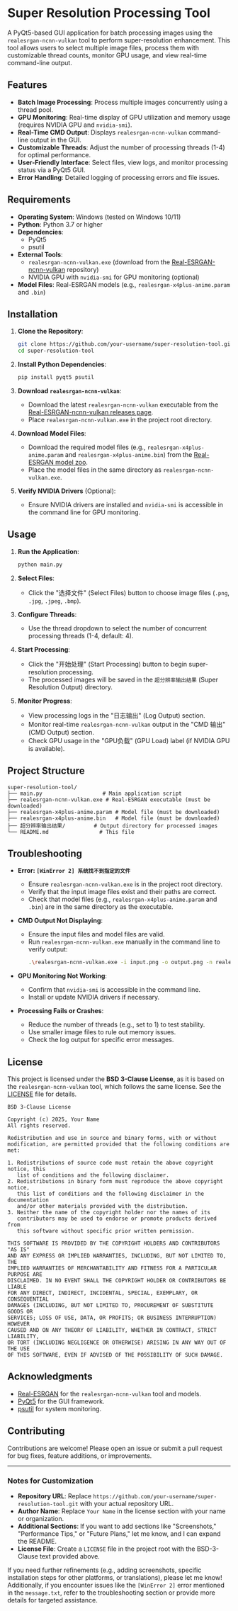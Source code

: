 # Super Resolution Processing Tool

A PyQt5-based GUI application for batch processing images using the `realesrgan-ncnn-vulkan` tool to perform super-resolution enhancement. This tool allows users to select multiple image files, process them with customizable thread counts, monitor GPU usage, and view real-time command-line output.

## Features

- **Batch Image Processing**: Process multiple images concurrently using a thread pool.
- **GPU Monitoring**: Real-time display of GPU utilization and memory usage (requires NVIDIA GPU and `nvidia-smi`).
- **Real-Time CMD Output**: Displays `realesrgan-ncnn-vulkan` command-line output in the GUI.
- **Customizable Threads**: Adjust the number of processing threads (1-4) for optimal performance.
- **User-Friendly Interface**: Select files, view logs, and monitor processing status via a PyQt5 GUI.
- **Error Handling**: Detailed logging of processing errors and file issues.

## Requirements

- **Operating System**: Windows (tested on Windows 10/11)
- **Python**: Python 3.7 or higher
- **Dependencies**:
  - PyQt5
  - psutil
- **External Tools**:
  - `realesrgan-ncnn-vulkan.exe` (download from the [Real-ESRGAN-ncnn-vulkan](https://github.com/xinntao/Real-ESRGAN-ncnn-vulkan) repository)
  - NVIDIA GPU with `nvidia-smi` for GPU monitoring (optional)
- **Model Files**: Real-ESRGAN models (e.g., `realesrgan-x4plus-anime.param` and `.bin`)

## Installation

1. **Clone the Repository**:
   ```bash
   git clone https://github.com/your-username/super-resolution-tool.git
   cd super-resolution-tool
   ```

2. **Install Python Dependencies**:
   ```bash
   pip install pyqt5 psutil
   ```

3. **Download `realesrgan-ncnn-vulkan`**:
   - Download the latest `realesrgan-ncnn-vulkan` executable from the [Real-ESRGAN-ncnn-vulkan releases page](https://github.com/xinntao/Real-ESRGAN-ncnn-vulkan/releases).
   - Place `realesrgan-ncnn-vulkan.exe` in the project root directory.

4. **Download Model Files**:
   - Download the required model files (e.g., `realesrgan-x4plus-anime.param` and `realesrgan-x4plus-anime.bin`) from the [Real-ESRGAN model zoo](https://github.com/xinntao/Real-ESRGAN#models).
   - Place the model files in the same directory as `realesrgan-ncnn-vulkan.exe`.

5. **Verify NVIDIA Drivers** (Optional):
   - Ensure NVIDIA drivers are installed and `nvidia-smi` is accessible in the command line for GPU monitoring.

## Usage

1. **Run the Application**:
   ```bash
   python main.py
   ```

2. **Select Files**:
   - Click the "选择文件" (Select Files) button to choose image files (`.png`, `.jpg`, `.jpeg`, `.bmp`).

3. **Configure Threads**:
   - Use the thread dropdown to select the number of concurrent processing threads (1-4, default: 4).

4. **Start Processing**:
   - Click the "开始处理" (Start Processing) button to begin super-resolution processing.
   - The processed images will be saved in the `超分辨率输出结果` (Super Resolution Output) directory.

5. **Monitor Progress**:
   - View processing logs in the "日志输出" (Log Output) section.
   - Monitor real-time `realesrgan-ncnn-vulkan` output in the "CMD 输出" (CMD Output) section.
   - Check GPU usage in the "GPU负载" (GPU Load) label (if NVIDIA GPU is available).

## Project Structure

```
super-resolution-tool/
├── main.py                   # Main application script
├── realesrgan-ncnn-vulkan.exe # Real-ESRGAN executable (must be downloaded)
├── realesrgan-x4plus-anime.param # Model file (must be downloaded)
├── realesrgan-x4plus-anime.bin   # Model file (must be downloaded)
├── 超分辨率输出结果/         # Output directory for processed images
└── README.md                # This file
```

## Troubleshooting

- **Error: `[WinError 2] 系统找不到指定的文件`**
  - Ensure `realesrgan-ncnn-vulkan.exe` is in the project root directory.
  - Verify that the input image files exist and their paths are correct.
  - Check that model files (e.g., `realesrgan-x4plus-anime.param` and `.bin`) are in the same directory as the executable.

- **CMD Output Not Displaying**:
  - Ensure the input files and model files are valid.
  - Run `realesrgan-ncnn-vulkan.exe` manually in the command line to verify output:
    ```bash
    .\realesrgan-ncnn-vulkan.exe -i input.png -o output.png -n realesrgan-x4plus-anime -s 4 -f png
    ```

- **GPU Monitoring Not Working**:
  - Confirm that `nvidia-smi` is accessible in the command line.
  - Install or update NVIDIA drivers if necessary.

- **Processing Fails or Crashes**:
  - Reduce the number of threads (e.g., set to 1) to test stability.
  - Use smaller image files to rule out memory issues.
  - Check the log output for specific error messages.

## License

This project is licensed under the **BSD 3-Clause License**, as it is based on the `realesrgan-ncnn-vulkan` tool, which follows the same license. See the [LICENSE](LICENSE) file for details.

```
BSD 3-Clause License

Copyright (c) 2025, Your Name
All rights reserved.

Redistribution and use in source and binary forms, with or without
modification, are permitted provided that the following conditions are met:

1. Redistributions of source code must retain the above copyright notice, this
   list of conditions and the following disclaimer.
2. Redistributions in binary form must reproduce the above copyright notice,
   this list of conditions and the following disclaimer in the documentation
   and/or other materials provided with the distribution.
3. Neither the name of the copyright holder nor the names of its
   contributors may be used to endorse or promote products derived from
   this software without specific prior written permission.

THIS SOFTWARE IS PROVIDED BY THE COPYRIGHT HOLDERS AND CONTRIBUTORS "AS IS"
AND ANY EXPRESS OR IMPLIED WARRANTIES, INCLUDING, BUT NOT LIMITED TO, THE
IMPLIED WARRANTIES OF MERCHANTABILITY AND FITNESS FOR A PARTICULAR PURPOSE ARE
DISCLAIMED. IN NO EVENT SHALL THE COPYRIGHT HOLDER OR CONTRIBUTORS BE LIABLE
FOR ANY DIRECT, INDIRECT, INCIDENTAL, SPECIAL, EXEMPLARY, OR CONSEQUENTIAL
DAMAGES (INCLUDING, BUT NOT LIMITED TO, PROCUREMENT OF SUBSTITUTE GOODS OR
SERVICES; LOSS OF USE, DATA, OR PROFITS; OR BUSINESS INTERRUPTION) HOWEVER
CAUSED AND ON ANY THEORY OF LIABILITY, WHETHER IN CONTRACT, STRICT LIABILITY,
OR TORT (INCLUDING NEGLIGENCE OR OTHERWISE) ARISING IN ANY WAY OUT OF THE USE
OF THIS SOFTWARE, EVEN IF ADVISED OF THE POSSIBILITY OF SUCH DAMAGE.
```

## Acknowledgments

- [Real-ESRGAN](https://github.com/xinntao/Real-ESRGAN) for the `realesrgan-ncnn-vulkan` tool and models.
- [PyQt5](https://www.riverbankcomputing.com/software/pyqt/) for the GUI framework.
- [psutil](https://github.com/giampaolo/psutil) for system monitoring.

## Contributing

Contributions are welcome! Please open an issue or submit a pull request for bug fixes, feature additions, or improvements.

---

### Notes for Customization

- **Repository URL**: Replace `https://github.com/your-username/super-resolution-tool.git` with your actual repository URL.
- **Author Name**: Replace `Your Name` in the license section with your name or organization.
- **Additional Sections**: If you want to add sections like "Screenshots," "Performance Tips," or "Future Plans," let me know, and I can expand the README.
- **License File**: Create a `LICENSE` file in the project root with the BSD-3-Clause text provided above.

If you need further refinements (e.g., adding screenshots, specific installation steps for other platforms, or translations), please let me know! Additionally, if you encounter issues like the `[WinError 2]` error mentioned in the `message.txt`, refer to the troubleshooting section or provide more details for targeted assistance.
